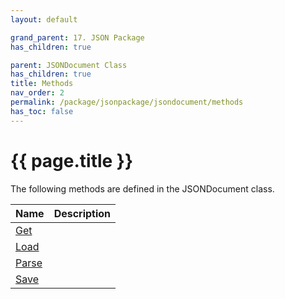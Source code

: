 ```yaml
---
layout: default

grand_parent: 17. JSON Package
has_children: true

parent: JSONDocument Class
has_children: true
title: Methods
nav_order: 2
permalink: /package/jsonpackage/jsondocument/methods
has_toc: false
---
```

# {{ page.title }}

The following methods are defined in the JSONDocument class.

|Name       | Description |
|----------	|-------------|
|[Get](/package/jsonpackage/jsondocument/methods/get) | |
|[Load](/package/jsonpackage/jsondocument/methods/load) | |
|[Parse](/package/jsonpackage/jsondocument/methods/parse) | |
|[Save](/package/jsonpackage/jsondocument/methods/save) | |